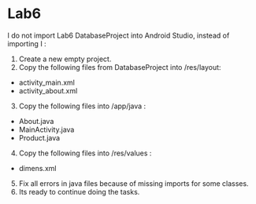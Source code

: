 # Lab6

I do not import Lab6 DatabaseProject into Android Studio, instead of importing I :
1. Create a new empty project.
2. Copy the following files from DatabaseProject into /res/layout:
  - activity_main.xml
  - activity_about.xml
3. Copy the following files into /app/java :
  - About.java
  - MainActivity.java
  - Product.java
4. Copy the following files into /res/values :
  - dimens.xml
5. Fix all errors in java files because of missing imports for some classes.
6. Its ready to continue doing the tasks.
